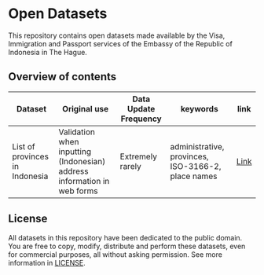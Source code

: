 # Open Datasets

This repository contains open datasets made available by the Visa,
Immigration and Passport services of the Embassy of the Republic of
Indonesia in The Hague.

## Overview of contents

 Dataset | Original use | Data Update Frequency | keywords | link
 ------- | ------------ | --------------------- | -------- | ----
 List of provinces in Indonesia | Validation when inputting (Indonesian) address information in web forms | Extremely rarely | administrative, provinces, ISO-3166-2, place names | [Link](lib/provinces_republic_of_indonesia.json)

## License

All datasets in this repository have been dedicated to the public domain.
You are free to copy, modify, distribute and perform these datasets, even
for commercial purposes, all without asking permission. See more
information in [LICENSE](LICENSE).
